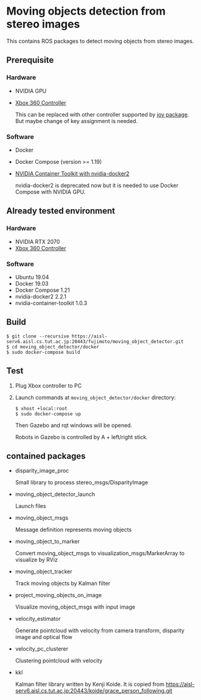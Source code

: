 # Moving objects detection from stereo images

This contains ROS packages to detect moving objects from stereo images.

## Prerequisite

### Hardware

* NVIDIA GPU
* [Xbox 360 Controller](https://www.microsoft.com/accessories/en-ww/products/gaming/xbox-360-controller-for-windows/52a-00004)

  This can be replaced with other controller supported by [joy package](http://wiki.ros.org/joy).
  But maybe change of key assignment is needed.

### Software

* Docker
* Docker Compose (version >= 1.19)
* [NVIDIA Container Toolkit with nvidia-docker2](https://github.com/NVIDIA/nvidia-docker#nvidia-container-toolkit)

  nvidia-docker2 is deprecated now but it is needed to use Docker Compose with NVIDIA GPU.

## Already tested environment

### Hardware

* NVIDIA RTX 2070
* [Xbox 360 Controller](https://www.microsoft.com/accessories/en-ww/products/gaming/xbox-360-controller-for-windows/52a-00004)

### Software

* Ubuntu 19.04
* Docker 19.03
* Docker Compose 1.21
* nvidia-docker2 2.2.1
* nvidia-container-toolkit 1.0.3

## Build

```shell
$ git clone --recursive https://aisl-serv6.aisl.cs.tut.ac.jp:20443/fujimoto/moving_object_detector.git
$ cd moving_object_detector/docker
$ sudo docker-compose build
```

## Test

1. Plug Xbox controller to PC
2. Launch commands at `moving_object_detector/docker` directory:

   ```shell
   $ xhost +local:root
   $ sudo docker-compose up
   ```

   Then Gazebo and rqt windows will be opened.

   Robots in Gazebo is controlled by A + left/right stick.

## contained packages

* disparity_image_proc

  Small library to process stereo_msgs/DisparityImage

* moving_object_detector_launch

  Launch files

* moving_object_msgs

  Message definition represents moving objects

* moving_object_to_marker

  Convert moving_object_msgs to visualization_msgs/MarkerArray to visualize by RViz

* moving_object_tracker

  Track moving objects by Kalman filter

* project_moving_objects_on_image

  Visualize moving_object_msgs with input image

* velocity_estimator

  Generate pointcloud with velocity from camera transform, disparity image and optical flow

* velocity_pc_clusterer

  Clustering pointcloud with velocity

* kkl

  Kalman filter library written by Kenji Koide.
  It is copied from https://aisl-serv6.aisl.cs.tut.ac.jp:20443/koide/grace_person_following.git